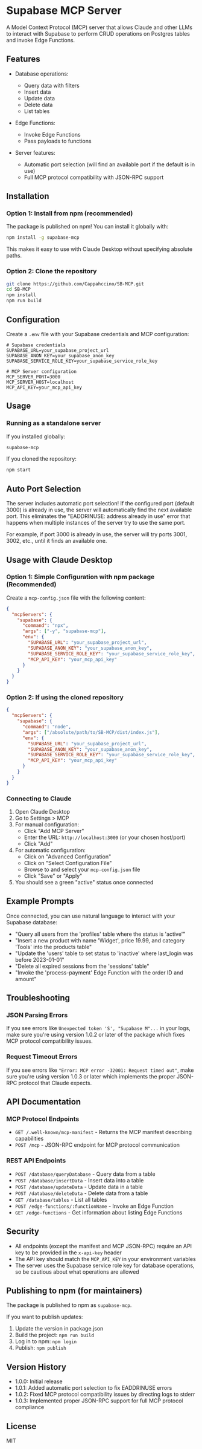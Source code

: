 # Supabase MCP Server

A Model Context Protocol (MCP) server that allows Claude and other LLMs to interact with Supabase to perform CRUD operations on Postgres tables and invoke Edge Functions.

## Features

- Database operations:
  - Query data with filters
  - Insert data
  - Update data
  - Delete data
  - List tables

- Edge Functions:
  - Invoke Edge Functions
  - Pass payloads to functions

- Server features:
  - Automatic port selection (will find an available port if the default is in use)
  - Full MCP protocol compatibility with JSON-RPC support

## Installation

### Option 1: Install from npm (recommended)

The package is published on npm! You can install it globally with:

```bash
npm install -g supabase-mcp
```

This makes it easy to use with Claude Desktop without specifying absolute paths.

### Option 2: Clone the repository

```bash
git clone https://github.com/Cappahccino/SB-MCP.git
cd SB-MCP
npm install
npm run build
```

## Configuration

Create a `.env` file with your Supabase credentials and MCP configuration:

```
# Supabase credentials
SUPABASE_URL=your_supabase_project_url
SUPABASE_ANON_KEY=your_supabase_anon_key
SUPABASE_SERVICE_ROLE_KEY=your_supabase_service_role_key

# MCP Server configuration
MCP_SERVER_PORT=3000
MCP_SERVER_HOST=localhost
MCP_API_KEY=your_mcp_api_key
```

## Usage

### Running as a standalone server

If you installed globally:

```bash
supabase-mcp
```

If you cloned the repository:

```bash
npm start
```

## Auto Port Selection

The server includes automatic port selection! If the configured port (default 3000) is already in use, the server will automatically find the next available port. This eliminates the "EADDRINUSE: address already in use" error that happens when multiple instances of the server try to use the same port.

For example, if port 3000 is already in use, the server will try ports 3001, 3002, etc., until it finds an available one.

## Usage with Claude Desktop

### Option 1: Simple Configuration with npm package (Recommended)

Create a `mcp-config.json` file with the following content:

```json
{
  "mcpServers": {
    "supabase": {
      "command": "npx",
      "args": ["-y", "supabase-mcp"],
      "env": {
        "SUPABASE_URL": "your_supabase_project_url",
        "SUPABASE_ANON_KEY": "your_supabase_anon_key",
        "SUPABASE_SERVICE_ROLE_KEY": "your_supabase_service_role_key",
        "MCP_API_KEY": "your_mcp_api_key"
      }
    }
  }
}
```

### Option 2: If using the cloned repository

```json
{
  "mcpServers": {
    "supabase": {
      "command": "node",
      "args": ["/absolute/path/to/SB-MCP/dist/index.js"],
      "env": {
        "SUPABASE_URL": "your_supabase_project_url",
        "SUPABASE_ANON_KEY": "your_supabase_anon_key",
        "SUPABASE_SERVICE_ROLE_KEY": "your_supabase_service_role_key",
        "MCP_API_KEY": "your_mcp_api_key"
      }
    }
  }
}
```

### Connecting to Claude

1. Open Claude Desktop
2. Go to Settings > MCP
3. For manual configuration:
   - Click "Add MCP Server"
   - Enter the URL: `http://localhost:3000` (or your chosen host/port)
   - Click "Add"
4. For automatic configuration:
   - Click on "Advanced Configuration"
   - Click on "Select Configuration File"
   - Browse to and select your `mcp-config.json` file
   - Click "Save" or "Apply"
5. You should see a green "active" status once connected

## Example Prompts

Once connected, you can use natural language to interact with your Supabase database:

- "Query all users from the 'profiles' table where the status is 'active'"
- "Insert a new product with name 'Widget', price 19.99, and category 'Tools' into the products table"
- "Update the 'users' table to set status to 'inactive' where last_login was before 2023-01-01"
- "Delete all expired sessions from the 'sessions' table"
- "Invoke the 'process-payment' Edge Function with the order ID and amount"

## Troubleshooting

### JSON Parsing Errors

If you see errors like `Unexpected token 'S', "Supabase M"...` in your logs, make sure you're using version 1.0.2 or later of the package which fixes MCP protocol compatibility issues.

### Request Timeout Errors

If you see errors like `"Error: MCP error -32001: Request timed out"`, make sure you're using version 1.0.3 or later which implements the proper JSON-RPC protocol that Claude expects.

## API Documentation

### MCP Protocol Endpoints

- `GET /.well-known/mcp-manifest` - Returns the MCP manifest describing capabilities
- `POST /mcp` - JSON-RPC endpoint for MCP protocol communication

### REST API Endpoints

- `POST /database/queryDatabase` - Query data from a table
- `POST /database/insertData` - Insert data into a table
- `POST /database/updateData` - Update data in a table
- `POST /database/deleteData` - Delete data from a table
- `GET /database/tables` - List all tables
- `POST /edge-functions/:functionName` - Invoke an Edge Function
- `GET /edge-functions` - Get information about listing Edge Functions

## Security

- All endpoints (except the manifest and MCP JSON-RPC) require an API key to be provided in the `x-api-key` header
- The API key should match the `MCP_API_KEY` in your environment variables
- The server uses the Supabase service role key for database operations, so be cautious about what operations are allowed

## Publishing to npm (for maintainers)

The package is published to npm as `supabase-mcp`.

If you want to publish updates:

1. Update the version in package.json
2. Build the project: `npm run build`
3. Log in to npm: `npm login`
4. Publish: `npm publish`

## Version History

- 1.0.0: Initial release
- 1.0.1: Added automatic port selection to fix EADDRINUSE errors
- 1.0.2: Fixed MCP protocol compatibility issues by directing logs to stderr
- 1.0.3: Implemented proper JSON-RPC support for full MCP protocol compliance

## License

MIT